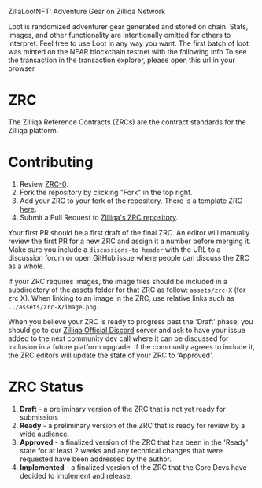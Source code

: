 ZillaLootNFT: Adventure Gear on Zilliqa Network 

Loot is randomized adventurer gear generated and stored on chain. Stats, images, and other functionality are intentionally omitted for others to interpret. Feel free to use Loot in any way you want. The first batch of loot was minted on the NEAR blockchain testnet with the following info To see the transaction in the transaction explorer, please open this url in your browser
# ZRC
The Zilliqa Reference Contracts (ZRCs) are the contract standards for the Zilliqa platform.

# Contributing
1. Review [ZRC-0](https://github.com/Zilliqa/ZRC/blob/master/zrcs/zrc-0.md).
2. Fork the repository by clicking "Fork" in the top right.
3. Add your ZRC to your fork of the repository. There is a template ZRC [here](https://github.com/Zilliqa/ZRC/blob/master/zrcs/zrc-1.md).
4. Submit a Pull Request to [Zilliqa's ZRC repository](https://github.com/Zilliqa/ZRC).

Your first PR should be a first draft of the final ZRC. An editor will manually review the first PR for a new ZRC and assign it a number before merging it. Make sure you include a `discussions-to header` with the URL to a discussion forum or open GitHub issue where people can discuss the ZRC as a whole.

If your ZRC requires images, the image files should be included in a subdirectory of the assets folder for that ZRC as follow: `assets/zrc-X` (for zrc X). When linking to an image in the ZRC, use relative links such as `../assets/zrc-X/image.png`.

When you believe your ZRC is ready to progress past the 'Draft' phase, you should go to our [Zilliqa Official Discord](https://discord.gg/XMRE9tt) server and ask to have your issue added to the next community dev call where it can be discussed for inclusion in a future platform upgrade. If the community agrees to include it, the ZRC editors will update the state of your ZRC to 'Approved'.

# ZRC Status
1. **Draft** - a preliminary version of the ZRC that is not yet ready for submission.
2. **Ready** - a preliminary version of the ZRC that is ready for review by a wide audience.
3. **Approved** - a finalized version of the ZRC that has been in the 'Ready' state for at least 2 weeks and any technical changes that were requested have been addressed by the author.
4. **Implemented** - a finalized version of the ZRC that the Core Devs have decided to implement and release.
